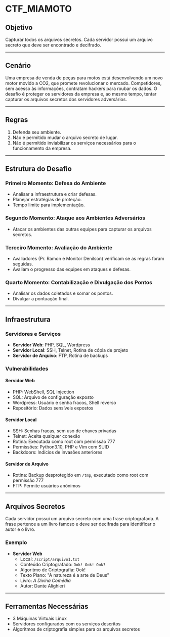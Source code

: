 # CTF_MIAMOTO

## Objetivo
Capturar todos os arquivos secretos. Cada servidor possui um arquivo secreto que deve ser encontrado e decifrado.

---

## Cenário
Uma empresa de venda de peças para motos está desenvolvendo um novo motor movido a CO2, que promete revolucionar o mercado. Competidores, sem acesso às informações, contratam hackers para roubar os dados. O desafio é proteger os servidores da empresa e, ao mesmo tempo, tentar capturar os arquivos secretos dos servidores adversários.

---

## Regras
1. Defenda seu ambiente.
2. Não é permitido mudar o arquivo secreto de lugar.
3. Não é permitido inviabilizar os serviços necessários para o funcionamento da empresa.

---

## Estrutura do Desafio

### Primeiro Momento: Defesa do Ambiente
- Analisar a infraestrutura e criar defesas.
- Planejar estratégias de proteção.
- Tempo limite para implementação.

### Segundo Momento: Ataque aos Ambientes Adversários
- Atacar os ambientes das outras equipes para capturar os arquivos secretos.

### Terceiro Momento: Avaliação do Ambiente
- Avaliadores (Pr. Ramon e Monitor Denilson) verificam se as regras foram seguidas.
- Avaliam o progresso das equipes em ataques e defesas.

### Quarto Momento: Contabilização e Divulgação dos Pontos
- Analisar os dados coletados e somar os pontos.
- Divulgar a pontuação final.

---

## Infraestrutura
### Servidores e Serviços
- **Servidor Web**: PHP, SQL, Wordpress
- **Servidor Local**: SSH, Telnet, Rotina de cópia de projeto
- **Servidor de Arquivo**: FTP, Rotina de backups

### Vulnerabilidades
#### Servidor Web
- PHP: WebShell, SQL Injection
- SQL: Arquivo de configuração exposto
- Wordpress: Usuário e senha fracos, Shell reverso
- Repositório: Dados sensíveis expostos

#### Servidor Local
- SSH: Senhas fracas, sem uso de chaves privadas
- Telnet: Aceita qualquer conexão
- Rotina: Executada como root com permissão 777
- Permissões: Python3.10, PHP e Vim com SUID
- Backdoors: Indícios de invasões anteriores

#### Servidor de Arquivo
- Rotina: Backup desprotegido em `/tmp`, executado como root com permissão 777
- FTP: Permite usuários anônimos

---

## Arquivos Secretos
Cada servidor possui um arquivo secreto com uma frase criptografada. A frase pertence a um livro famoso e deve ser decifrada para identificar o autor e o livro.

### Exemplo
- **Servidor Web**
  - Local: `/script/arquivo1.txt`
  - Conteúdo Criptografado: `Ook! Ook! Ook?`
  - Algoritmo de Criptografia: Ook!
  - Texto Plano: "A natureza é a arte de Deus"
  - Livro: *A Divina Comédia*
  - Autor: Dante Alighieri

---

## Ferramentas Necessárias
- 3 Máquinas Virtuais Linux
- Servidores configurados com os serviços descritos
- Algoritmos de criptografia simples para os arquivos secretos


